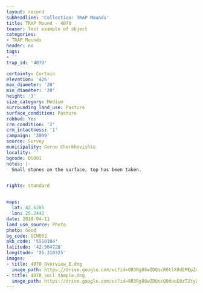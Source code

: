 ```yaml
---
layout: record
subheadline: 'Collection: TRAP Mounds'
title: TRAP Mound - 4070
teaser: Test example of object
categories:
- TRAP Mounds
header: no
tags:
- ''
trap_id: '4070'

certainty: Certain
elevation: '426'
max_diameter: '20'
min_diameter: '20'
height: '3'
size_category: Medium
surrounding_land_use: Pasture
surface_condition: Pasture
robbed: Yes
crm_condition: '2'
crm_intactness: '1'
campaign: '2009'
source: Survey
municipality: Gorno Cherkhovishte
locality: ''
bgcode: DS001
notes: |-
  Small stones on the surface, top has been taken.


rights: standard


maps:
  lat: 42.6285
  lon: 25.2442
date: 2018-04-11
land_use_source: Photo
photo: Good
bg_code: GCH033
akb_code: '5510104'
latitude: '42.564728'
longitude: '25.310325'
images:
- title: 4070_Overview_E.dng
  image_path: https://drive.google.com/uc?id=0B3Rg88wZDQscRGtlX0dEMEpZdkk
- title: 4070_soil sample.dng
  image_path: https://drive.google.com/uc?id=0B3Rg88wZDQscQ0doeE0zT2tyZnc
---
```


